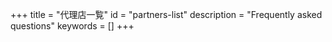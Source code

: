 +++
title = "代理店一覧"
id = "partners-list"
description = "Frequently asked questions"
keywords = []
+++
